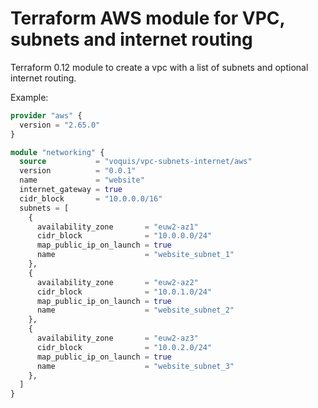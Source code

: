 Terraform AWS module for VPC, subnets and internet routing
===

Terraform 0.12 module to create a vpc with a list of subnets and optional internet routing.

Example:
```terraform
provider "aws" {
  version = "2.65.0"
}

module "networking" {
  source           = "voquis/vpc-subnets-internet/aws"
  version          = "0.0.1"
  name             = "website"
  internet_gateway = true
  cidr_block       = "10.0.0.0/16"
  subnets = [
    {
      availability_zone       = "euw2-az1"
      cidr_block              = "10.0.0.0/24"
      map_public_ip_on_launch = true
      name                    = "website_subnet_1"
    },
    {
      availability_zone       = "euw2-az2"
      cidr_block              = "10.0.1.0/24"
      map_public_ip_on_launch = true
      name                    = "website_subnet_2"
    },
    {
      availability_zone       = "euw2-az3"
      cidr_block              = "10.0.2.0/24"
      map_public_ip_on_launch = true
      name                    = "website_subnet_3"
    },
  ]
}
```